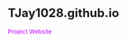 # TJay1028.github.io
Project Website
<!DOCTYPE html>
<html>
    <head>
        <meta charset="utf-8">
        <title>CSS inheritance</title>
        <style>
        body {
            font-size: 12px;
        }
        h2 {
            color: rgb(0, 232, 15);
            font-size: 1.5em;
        }  
        
        #rabbits-info-heading {
            background-color: purple;
        }
        
        p {
            color: rgb(191, 0, 255);
            font-family: "Helvetica", sans-serif;
        }
        
        #rabbits-info {
            color: purple;
            font-weight: bold;
            text-decoration: underline;
        }
        
        .song-lyrics {
            background-color: yellow;
            font-family: fantasy;
            font-size: 13px;
            font-style: italic;
            line-height: 1.5em;
            text-align: center;
        }
        
        a {
            text-decoration: none;
        }
        
        </style>
    </head>
    <body>

    <h1>All about rabbits!</h1>
    
    <h2 id="rabbits-info-heading">Basic info</h2>
    
    <p id="rabbits-info">Rabbits are little creatures with long ears and puffy tails, and they move their nose up and down in an adorable way. They eat the most orange vegetables in <em>our</em> world, and <strong>they reproduce more than any human <em>ever</em> has</strong>.</p>
    
    <p>Learn more on <a href="http://en.wikipedia.org/wiki/Rabbit">Wikipedia</a>.</p>
    
    <h2>Songs</h2>
    
    <p class="song-lyrics">Little Bunny Foo Foo, <br>
I don't want to see you <br>
scooping up the field mice <br>
and bopping them on the head!</p>
    
    <p class="song-lyrics">And down came the Good Fairy <br>
And she said <br>
"Little bunny Foo Foo <br>
I don't like you're attitude <br>
Scooping up the field mice <br>
And bopping 'em on the head" <br>
    </p>
    
    <p class="song-lyrics">I'll give you 3 chances. <br>
Then I'll turn you into a goon! <br>
The next day…</p>
    
    <img src="https://www.kasandbox.org/programming-images/animals/rabbit.png" alt="Rabbit with lop ears in barn" width="203"> 
    
    <h3>Why rabbits make great pets</h3>
    
    <ul>
        <li>They're furry!</li>
        <li>Great listeners!</li>
        <li>Eat all your leftover carrots!</li>
    </ul>
    
    <h3>Top 3 most famous rabbits</h3>
    
    <ol>
        <li>Bugs bunny</li>
        <li>Easter Bunny</li>
        <li>Thumper</li>
    </ol>
    
    
    </body>
</html>
